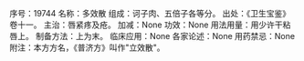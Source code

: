 序号：19744
名称：多效散
组成：诃子肉、五倍子各等分。
出处：《卫生宝鉴》卷十一。
主治：唇紧疼及疮。
加减：None
功效：None
用法用量：用少许干粘唇上。
制备方法：上为末。
临床应用：None
各家论述：None
用药禁忌：None
附注：本方方名，《普济方》叫作"立效散"。
